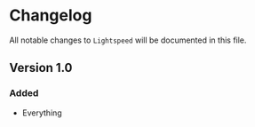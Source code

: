 # Changelog

All notable changes to `Lightspeed` will be documented in this file.

## Version 1.0

### Added
- Everything
